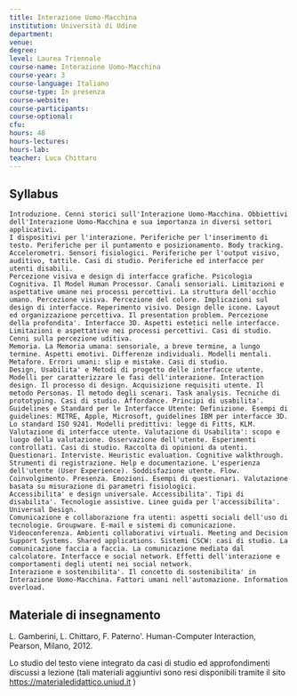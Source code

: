 ```yaml
---
title: Interazione Uomo-Macchina
institution: Università di Udine
department: 
venue: 
degree: 
level: Laurea Triennale
course-name: Interazione Uomo-Macchina
course-year: 3
course-language: Italiano
course-type: In presenza
course-website: 
course-participants: 
course-optional: 
cfu: 
hours: 48
hours-lectures: 
hours-lab: 
teacher: Luca Chittaro
---
```



 ## Syllabus 

    Introduzione. Cenni storici sull'Interazione Uomo-Macchina. Obbiettivi dell'Interazione Uomo-Macchina e sua importanza in diversi settori applicativi.
    I dispositivi per l'interazione. Periferiche per l'inserimento di testo. Periferiche per il puntamento e posizionamento. Body tracking. Accelerometri. Sensori fisiologici. Periferiche per l'output visivo, auditivo, tattile. Casi di studio. Periferiche ed interfacce per utenti disabili.
    Percezione visiva e design di interfacce grafiche. Psicologia Cognitiva. Il Model Human Processor. Canali sensoriali. Limitazioni e aspettative umane nei processi percettivi. La struttura dell'occhio umano. Percezione visiva. Percezione del colore. Implicazioni sul design di interfacce. Reperimento visivo. Design delle icone. Layout ed organizzazione percettiva. Il presentation problem. Percezione della profondita'. Interfacce 3D. Aspetti estetici nelle interfacce. Limitazioni e aspettative nei processi percettivi. Casi di studio. Cenni sulla percezione uditiva.
    Memoria. La Memoria umana: sensoriale, a breve termine, a lungo termine. Aspetti emotivi. Differenze individuali. Modelli mentali. Metafore. Errori umani: slip e mistake. Casi di studio.
    Design, Usabilita' e Metodi di progetto delle interfacce utente. Modelli per caratterizzare le fasi dell'interazione. Interaction design. Il processo di design. Acquisizione requisiti utente. Il metodo Personas. Il metodo degli scenari. Task analysis. Tecniche di prototyping. Casi di studio. Affordance. Principi di usabilita'. Guidelines e Standard per le Interfacce Utente: Definizione. Esempi di guidelines: MITRE, Apple, Microsoft, guidelines IBM per interfacce 3D. Lo standard ISO 9241. Modelli predittivi: legge di Fitts, KLM.
    Valutazione di interfacce utente. Valutazione di Usabilita': scopo e luogo della valutazione. Osservazione dell'utente. Esperimenti controllati. Casi di studio. Raccolta di opinioni da utenti. Questionari. Interviste. Heuristic evaluation. Cognitive walkthrough. Strumenti di registrazione. Help e documentazione. L'esperienza dell'utente (User Experience). Soddisfazione utente. Flow. Coinvolgimento. Presenza. Emozioni. Esempi di questionari. Valutazione basata su misurazione di parametri fisiologici.
    Accessibilita' e design universale. Accessibilita'. Tipi di disabilita'. Tecnologie assistive. Linee guida per l'accessibilita'. Universal Design.
    Comunicazione e collaborazione fra utenti: aspetti sociali dell'uso di tecnologie. Groupware. E-mail e sistemi di comunicazione. Videoconferenza. Ambienti collaborativi virtuali. Meeting and Decision Support Systems. Shared applications. Sistemi CSCW: casi di studio. La comunicazione faccia a faccia. La comunicazione mediata dal calcolatore. Interfacce e social network. Effetti dell'interazione e comportamenti degli utenti nei social network.
    Interazione e sostenibilita'. Il concetto di sostenibilita' in Interazione Uomo-Macchina. Fattori umani nell'automazione. Information overload.


 ## Materiale di insegnamento 
L. Gamberini, L. Chittaro, F. Paterno'. Human-Computer Interaction, Pearson, Milano, 2012.

Lo studio del testo viene integrato da casi di studio ed approfondimenti discussi a lezione (tali materiali aggiuntivi sono resi disponibili tramite il sito https://materialedidattico.uniud.it )
